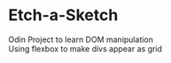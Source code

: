 # Etch-a-Sketch
Odin Project to learn DOM manipulation <br/>
Using flexbox to make divs appear as grid
